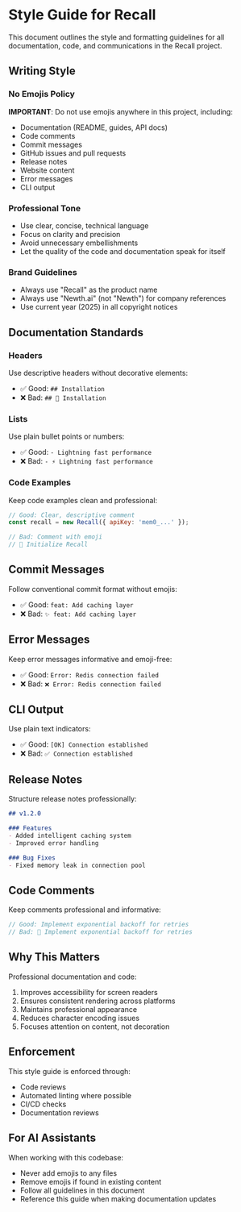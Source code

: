 # Style Guide for Recall

This document outlines the style and formatting guidelines for all documentation, code, and communications in the Recall project.

## Writing Style

### No Emojis Policy

**IMPORTANT**: Do not use emojis anywhere in this project, including:
- Documentation (README, guides, API docs)
- Code comments
- Commit messages
- GitHub issues and pull requests
- Release notes
- Website content
- Error messages
- CLI output

### Professional Tone

- Use clear, concise, technical language
- Focus on clarity and precision
- Avoid unnecessary embellishments
- Let the quality of the code and documentation speak for itself

### Brand Guidelines

- Always use "Recall" as the product name
- Always use "Newth.ai" (not "Newth") for company references
- Use current year (2025) in all copyright notices

## Documentation Standards

### Headers

Use descriptive headers without decorative elements:
- ✅ Good: `## Installation`
- ❌ Bad: `## 🚀 Installation`

### Lists

Use plain bullet points or numbers:
- ✅ Good: `- Lightning fast performance`
- ❌ Bad: `- ⚡ Lightning fast performance`

### Code Examples

Keep code examples clean and professional:
```javascript
// Good: Clear, descriptive comment
const recall = new Recall({ apiKey: 'mem0_...' });

// Bad: Comment with emoji
// 🎯 Initialize Recall
```

## Commit Messages

Follow conventional commit format without emojis:
- ✅ Good: `feat: Add caching layer`
- ❌ Bad: `✨ feat: Add caching layer`

## Error Messages

Keep error messages informative and emoji-free:
- ✅ Good: `Error: Redis connection failed`
- ❌ Bad: `❌ Error: Redis connection failed`

## CLI Output

Use plain text indicators:
- ✅ Good: `[OK] Connection established`
- ❌ Bad: `✅ Connection established`

## Release Notes

Structure release notes professionally:
```markdown
## v1.2.0

### Features
- Added intelligent caching system
- Improved error handling

### Bug Fixes
- Fixed memory leak in connection pool
```

## Code Comments

Keep comments professional and informative:
```javascript
// Good: Implement exponential backoff for retries
// Bad: 🔄 Implement exponential backoff for retries
```

## Why This Matters

Professional documentation and code:
1. Improves accessibility for screen readers
2. Ensures consistent rendering across platforms
3. Maintains professional appearance
4. Reduces character encoding issues
5. Focuses attention on content, not decoration

## Enforcement

This style guide is enforced through:
- Code reviews
- Automated linting where possible
- CI/CD checks
- Documentation reviews

## For AI Assistants

When working with this codebase:
- Never add emojis to any files
- Remove emojis if found in existing content
- Follow all guidelines in this document
- Reference this guide when making documentation updates